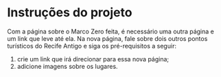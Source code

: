 # Instruções do projeto
Com a página sobre o Marco Zero feita, é necessário uma outra página e um link que leve até ela. Na nova página, fale sobre dois outros pontos turísticos do Recife Antigo e siga os pré-requisitos a seguir:
1. crie um link que irá direcionar para essa nova página; 
2. adicione imagens sobre os lugares. 